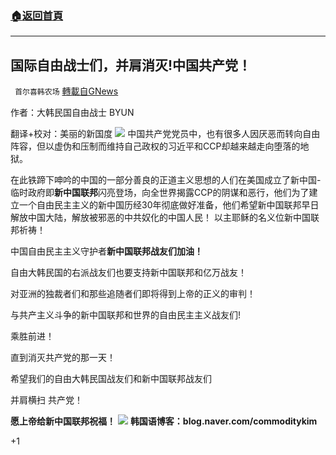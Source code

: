 ###  [:house:返回首頁](https://github.com/ourhimalayas/txt)
---

## 国际自由战士们，并肩消灭!中国共产党！
` 首尔喜韩农场` [轉載自GNews](https://gnews.org/zh-hans/1069426/)

作者：大韩民国自由战士 BYUN

翻译+校对：美丽的新国度
![]()![](https://gnews.org/wp-content/uploads/2021/04/image-116.png)
中国共产党党员中，也有很多人因厌恶而转向自由阵容，但以虚伪和压制而维持自己政权的习近平和CCP却越来越走向堕落的地狱。

在此铁蹄下呻吟的中国的一部分善良的正道主义思想的人们在美国成立了新中国-临时政府即**新中国联邦**闪亮登场，向全世界揭露CCP的阴谋和恶行，他们为了建立一个自由民主主义的新中国历经30年彻底做好准备，他们希望新中国联邦早日解放中国大陆，解放被邪恶的中共奴化的中国人民！
以主耶稣的名义位新中国联邦祈祷！

中国自由民主主义守护者**新中国联邦战友们加油！**

自由大韩民国的右派战友们也要支持新中国联邦和亿万战友！

对亚洲的独裁者们和那些追随者们即将得到上帝的正义的审判！

与共产主义斗争的新中国联邦和世界的自由民主主义战友们!

乘胜前进！

直到消灭共产党的那一天！

希望我们的自由大韩民国战友们和新中国联邦战友们

并肩横扫 共产党！

**愿上帝给新中国联邦祝福！**
![]()![](https://gnews.org/wp-content/uploads/2021/04/image-117.png)
**韩国语博客：blog.naver.com/commoditykim**



+1

